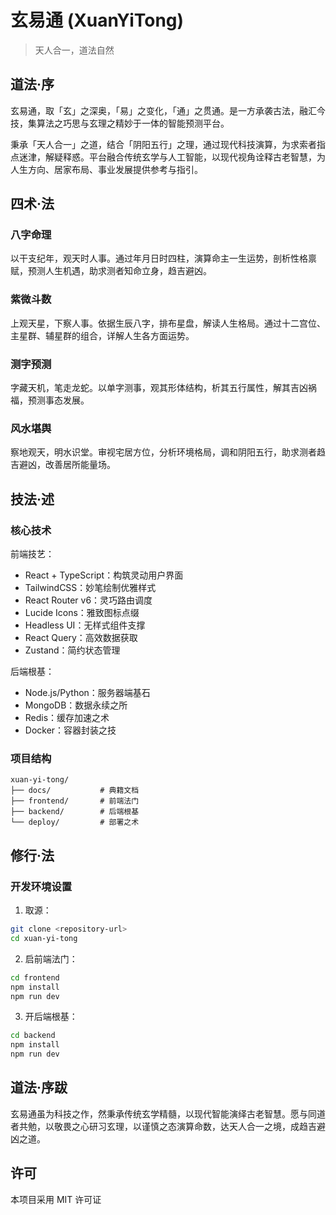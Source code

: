 # 玄易通 (XuanYiTong)

> 天人合一，道法自然

## 道法·序

玄易通，取「玄」之深奥，「易」之变化，「通」之贯通。是一方承袭古法，融汇今技，集算法之巧思与玄理之精妙于一体的智能预测平台。

秉承「天人合一」之道，结合「阴阳五行」之理，通过现代科技演算，为求索者指点迷津，解疑释惑。平台融合传统玄学与人工智能，以现代视角诠释古老智慧，为人生方向、居家布局、事业发展提供参考与指引。

## 四术·法

### 八字命理

以干支纪年，观天时人事。通过年月日时四柱，演算命主一生运势，剖析性格禀赋，预测人生机遇，助求测者知命立身，趋吉避凶。

### 紫微斗数

上观天星，下察人事。依据生辰八字，排布星盘，解读人生格局。通过十二宫位、主星群、辅星群的组合，详解人生各方面运势。

### 测字预测

字藏天机，笔走龙蛇。以单字测事，观其形体结构，析其五行属性，解其吉凶祸福，预测事态发展。

### 风水堪舆

察地观天，明水识堂。审视宅居方位，分析环境格局，调和阴阳五行，助求测者趋吉避凶，改善居所能量场。

## 技法·述

### 核心技术

前端技艺：
- React + TypeScript：构筑灵动用户界面
- TailwindCSS：妙笔绘制优雅样式
- React Router v6：灵巧路由调度
- Lucide Icons：雅致图标点缀
- Headless UI：无样式组件支撑
- React Query：高效数据获取
- Zustand：简约状态管理

后端根基：
- Node.js/Python：服务器端基石
- MongoDB：数据永续之所
- Redis：缓存加速之术
- Docker：容器封装之技

### 项目结构

```
xuan-yi-tong/
├── docs/           # 典籍文档
├── frontend/       # 前端法门
├── backend/        # 后端根基
└── deploy/         # 部署之术
```

## 修行·法

### 开发环境设置

1. 取源：
```bash
git clone <repository-url>
cd xuan-yi-tong
```

2. 启前端法门：
```bash
cd frontend
npm install
npm run dev
```

3. 开后端根基：
```bash
cd backend
npm install
npm run dev
```

## 道法·序跋

玄易通虽为科技之作，然秉承传统玄学精髓，以现代智能演绎古老智慧。愿与同道者共勉，以敬畏之心研习玄理，以谨慎之态演算命数，达天人合一之境，成趋吉避凶之道。

## 许可

本项目采用 MIT 许可证
